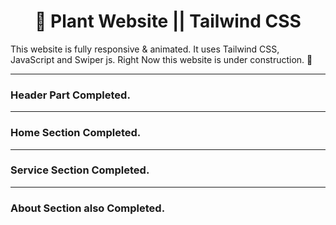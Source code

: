 # <h1 align='center'>🎄 Plant Website || Tailwind CSS</h1>
<p>This website is fully responsive & animated. It uses Tailwind CSS, JavaScript and Swiper js. Right Now this website is under construction. 🚧</p>

---

### Header Part Completed. 
---

### Home Section Completed.
---

### Service Section Completed.
---

### About Section also Completed.

